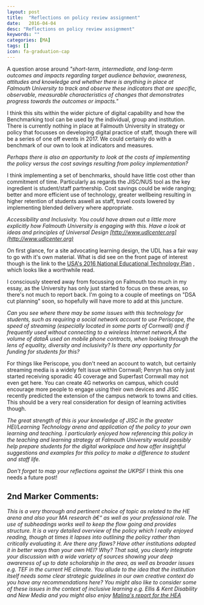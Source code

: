 ```yaml
---
layout: post
title:  "Reflections on policy review assignment"
date:   2016-04-04
desc: "Reflections on policy review assignment"
keywords: ""
categories: [MA]
tags: []
icon: fa-graduation-cap
---
```

A question arose around _"short-term, intermediate, and long-term outcomes and impacts regarding target audience behavior, awareness, attitudes and knowledge and whether there is anything in place at Falmouth University to track and observe these indicators that are specific, observable, measurable characteristics of changes that demonstrates progress towards the outcomes or impacts."_

I think this sits within the wider picture of digital capability and how the Benchmarking tool can be used by the individual, group and institution. There is currently nothing in place at Falmouth University in strategy or policy that focusses on developing digital practice of staff, though there will be a series of one off events in 2017. We could certainly do with a benchmark of our own to look at indicators and measures.

_Perhaps there is also an opportunity to look at the costs of implementing the policy versus the cost savings resulting from policy implementation?_

I think implementing a set of benchmarks, should have little cost other than commitment of time. Particularly as regards the JISC/NUS tool as the key ingredient is student/staff partnership. Cost savings could be wide ranging; better and more efficient use of technology, greater wellbeing resulting in higher retention of students aswell as staff, travel costs lowered by implementing blended delivery where appropriate.

_Accessibility and Inclusivity. You could have drawn out a little more explicitly how Falmouth University is engaging with this. Have a look at ideas and principles of Universal Design [http://www.udlcenter.org](http://www.udlcenter.org)_

On first glance, for a site advocating learning design, the UDL has a fair way to go with it's own material. What is did see on the front page of interest though is the link to the [USA's 2016 National Educational Technology Plan](http://tech.ed.gov/netp/) , which looks like a worthwhile read.

I consciously steered away from focussing on Falmouth too much in my essay, as the University has only just started to focus on these areas, so there's not much to report back. I'm going to a couple of meetings on "DSA cut planning" soon, so hopefully will have more to add at this juncture.

_Can you see where there may be some issues with this technology for students, such as requiring a social network account to use Periscope, the speed of streaming (especially located in some parts of Cornwall) and if frequently used without connecting to a wireless Internet network,Â the volume of dataÂ used on mobile phone contracts, when looking through the lens of equality, diversity and inclusivity? Is there any opportunity for funding for students for this?_

For things like Periscope, you don't need an account to watch, but certainly streaming media is a widely felt issue within Cornwall; Penryn has only just started receiving sporadic 4G coverage and Superfast Cornwall may not even get here. You can create 4G networks on campus, which could encourage more people to engage using their own devices and JISC recently predicted the extension of the campus network to towns and cities. This should be a very real consideration for design of learning activities though.

_The great strength of this is your knowledge of JISC in the greater HEI/Learning Technology arena and application of the policy to your own learning and teaching. I particularly enjoyed how referencing this policy in the teaching and learning strategy at Falmouth University would possibly help prepare students for the digital workplace and how offer insightful suggestions and examples for this policy to make a difference to student and staff life._

_Don't forget to map your reflections against the UKPSF_ I think this one needs a future post!

2nd Marker Comments:
--------------------

_This is a very thorough and pertinent choice of topic as related to the HE arena and also your MA research â€“ as well as your professional role. The use of subheadings works well to keep the flow going and provides structure. It is a very detailed overview of the policy which I really enjoyed reading, though at times it lapses into outlining the policy rather than critically evaluating it. Are there any flaws? Have other institutions adopted it in better ways than your own HEI? Why? That said, you clearly integrate your discussion with a wide variety of sources showing your deep awareness of up to date scholarship in the area, as well as broader issues e.g. TEF in the current HE climate. You allude to the idea that the institution itself needs some clear strategic guidelines in our own creative context do you have any recommendations here? You might also like to consider some of these issues in the context of inclusive learning e.g. Ellis & Kent Disability and New Media and you might also enjoy [Malina's report for the HEA](http://adm-hea.brighton.ac.uk/library/files/adm-hea-projects/developing-online-resources-for-dyslexic-students-in-art-and-design/index.html)_
